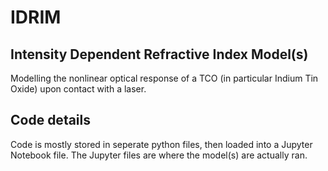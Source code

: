 # IDRIM 
## Intensity Dependent Refractive Index Model(s)
Modelling the nonlinear optical response of a TCO (in particular Indium Tin Oxide) upon contact with a laser.

## Code details
Code is mostly stored in seperate python files, then loaded into a Jupyter Notebook file.
The Jupyter files are where the model(s) are actually ran.
